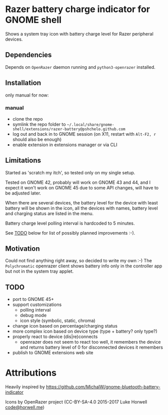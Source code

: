 # Razer battery charge indicator for GNOME shell

Shows a system tray icon with battery charge level
for Razer peripheral devices.

## Dependencies
Depends on `OpenRazer` daemon running and `python3-openrazer` installed.

## Installation

only manual for now:

### manual
- clone the repo
- symlink the repo folder to `~/.local/share/gnome-shell/extensions/razer-battery@pshchelo.github.com`
- log out and back in to GNOME session (on X11, restart with `Alt-F2, r` should also be enough)
- enable extension in extensions manager or via CLI

## Limitations
Started as 'scratch my itch', so tested only on my single setup.

Tested on GNOME 42, probably will work on GNOME 43 and 44,
and I expect it won't work on GNOME 45 due to some API changes,
will have to be adjusted later.

When there are several devices, the battery level for the device with least
battery will be shown in the icon, all the devices with names, battery level
and charging status are listed in the menu.

Battery charge level polling interval is hardcoded to 5 minutes.

See [TODO](#todo) below for list of possibly planned improvements :-). 

## Motivation
Could not find anything right away, so decided to write my own :-)
The `Polychromatic` openrazer client shows battery info only
in the controller app but not in the system tray applet.

## TODO

- port to GNOME 45+
- support customizations
  - polling interval
  - debug mode
  - icon style (symbolic, static, chroma)
- change icon based on percentage/charging status
- more complex icon based on device type (type + battery? only type?)
- properly react to device (dis|re)connects
  - openrazer does not seem to react too well,
    it remembers the device and returns battery level of 0 for disconnected devices it remembers
- publish to GNOME extensions web site

# Attributions

Heavily inspired by https://github.com/MichalW/gnome-bluetooth-battery-indicator

Icons by OpenRazer project (CC-BY-SA-4.0 2015-2017 Luke Horwell <code@horwell.me>)
